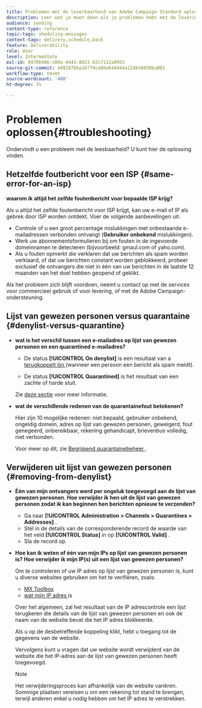 ```yaml
---
title: Problemen met de leverbaarheid van Adobe Campaign Standard oplossen
description: Leer wat je moet doen als je problemen hebt met de levering van Adobe Campaign Standard.
audience: sending
content-type: reference
topic-tags: sheduling-messages
context-tags: delivery,schedule,back
feature: Deliverability
role: User
level: Intermediate
exl-id: 0470b986-c00a-4441-8621-82c7112a9953
source-git-commit: 449187bba167f9ce00e644d44a124b36030ba001
workflow-type: tm+mt
source-wordcount: '460'
ht-degree: 1%

---
```


# Problemen oplossen{#troubleshooting}

Ondervindt u een probleem met de leesbaarheid? U kunt hier de oplossing vinden.

## Hetzelfde foutbericht voor een ISP {#same-error-for-an-isp}

**waarom ik altijd het zelfde foutenbericht voor bepaalde ISP krijg?**

Als u altijd het zelfde foutenbericht voor ISP krijgt, kan uw e-mail of IP als gebrek door ISP worden ontdekt. Voer de volgende aanbevelingen uit:

* Controle of u een groot percentage mislukkingen met onbestaande e-mailadressen verbonden ontvangt (**Gebruiker onbekend** mislukkingen).
* Werk uw abonnementsformulieren bij om fouten in de ingevoerde domeinnamen te detecteren (bijvoorbeeld: gmaul.com of yaho.com).
* Als u fouten opmerkt die verklaren dat uw berichten als spam worden verklaard, of dat uw berichten constant worden geblokkeerd, probeer exclusief de ontvangers die niet in één van uw berichten in de laatste 12 maanden van het doel hebben geopend of geklikt.

Als het probleem zich blijft voordoen, neemt u contact op met de services voor commercieel gebruik of voor levering, of met de Adobe Campaign-ondersteuning.

## Lijst van gewezen personen versus quarantaine {#denylist-versus-quarantine}

* **wat is het verschil tussen een e-mailadres op lijst van gewezen personen en een quarantined e-mailadres?**

   * De status **[!UICONTROL On denylist]** is een resultaat van a [ terugkoppelt lijn ](https://experienceleague.adobe.com/docs/deliverability-learn/deliverability-best-practice-guide/transition-process/infrastructure.html#feedback-loops) (wanneer een persoon een bericht als spam meldt).

   * De status **[!UICONTROL Quarantined]** is het resultaat van een zachte of harde stuit.

  Zie [deze sectie](../../sending/using/understanding-quarantine-management.md#quarantine-vs-denylist) voor meer informatie.

* **wat de verschillende redenen van de quarantainefout betekenen?**

  Hier zijn 10 mogelijke redenen: niet bepaald, gebruiker onbekend, ongeldig domein, adres op lijst van gewezen personen, geweigerd, fout genegeerd, onbereikbaar, rekening gehandicapt, brievenbus volledig, niet verbonden.

  Voor meer op dit, zie [ Begrijpend quarantainebeheer ](../../sending/using/understanding-quarantine-management.md).

## Verwijderen uit lijst van gewezen personen {#removing-from-denylist}

* **Één van mijn ontvangers werd per ongeluk toegevoegd aan de lijst van gewezen personen. Hoe verwijder ik hen uit de lijst van gewezen personen zodat ik kan beginnen hen berichten opnieuw te verzenden?**

   * Ga naar **[!UICONTROL Administration > Channels > Quarantines > Addresses]** .
   * Stel in de details van de corresponderende record de waarde van het veld **[!UICONTROL Status]** in op **[!UICONTROL Valid]** .
   * Sla de record op.

* **Hoe kan ik weten of één van mijn IPs op lijst van gewezen personen is? Hoe verwijder ik mijn IP(s) uit een lijst van gewezen personen?**

  Om te controleren of uw IP adres op lijst van gewezen personen is, kunt u diverse websites gebruiken om het te verifiëren, zoals:
   * [ MX Toolbox ](https://mxtoolbox.com/)
   * [ wat mijn IP adres ](https://whatismyipaddress.com) is

  Over het algemeen, zal het resultaat van de IP adrescontrole een lijst terugkeren die details van de lijst van gewezen personen en ook de naam van de website bevat die het IP adres blokkeerde.

  Als u op de desbetreffende koppeling klikt, hebt u toegang tot de gegevens van de website.

  Vervolgens kunt u vragen dat uw website wordt verwijderd van de website die het IP-adres aan de lijst van gewezen personen heeft toegevoegd.

  >[!NOTE]
  >
  >Het verwijderingsproces kan afhankelijk van de website variëren. Sommige plaatsen vereisen u om een rekening tot stand te brengen, terwijl anderen enkel u nodig hebben om het IP adres te verstrekken.
